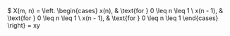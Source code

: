 
$ X(m, n) = \left.
    \begin{cases}
      x(n), & \text{for } 0 \leq n \leq 1 \\
      x(n - 1), & \text{for } 0 \leq n \leq 1 \\
      x(n - 1), & \text{for } 0 \leq n \leq 1
    \end{cases}
    \right\} = xy
